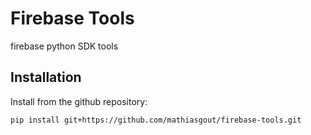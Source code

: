 # Firebase Tools

firebase python SDK tools

## Installation
Install from the github repository:
````bash
pip install git+https://github.com/mathiasgout/firebase-tools.git
````
